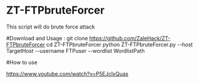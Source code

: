 # ZT-FTPbruteForcer
This script will do brute force attack


#Download and Usage :
git clone https://github.com/ZaleHack/ZT-FTPbruteForcer
cd ZT-FTPbruteForcer
python ZT-FTPbruteForcer.py --host TargetHost --username FTPuser --wordlist WordlistPath

#How to use

https://www.youtube.com/watch?v=P5EJclxQuas
